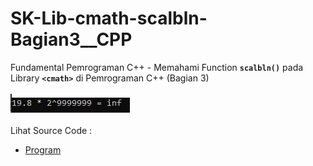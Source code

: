 # SK-Lib-cmath-scalbln-Bagian3__CPP
Fundamental Pemrograman C++ - Memahami Function <code><b>scalbln()</b></code> pada Library <code><b>&lt;cmath></b></code>
 di Pemrograman C++ (Bagian 3)<br><br>
<img src="https://github.com/RizkyKhapidsyah/SK-Lib-cmath-scalbln-Bagian3__CPP/blob/master/SK-Lib-cmath-scalbln-Bagian3__CPP/result/001.PNG"><br><br>
Lihat Source Code : <br>
- <a href="https://github.com/RizkyKhapidsyah/SK-Lib-cmath-scalbln-Bagian3__CPP/blob/master/SK-Lib-cmath-scalbln-Bagian3__CPP/Source.cpp">Program</a>
